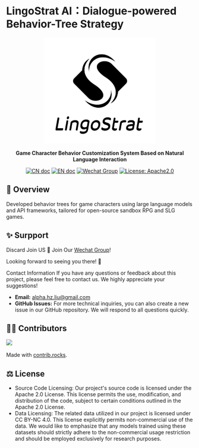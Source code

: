# LingoStrat AI：Dialogue-powered Behavior-Tree Strategy 
<p align="center">
<a href=""><img src="logo.png" alt="言策科技，专攻自然语言交互策略游戏" width="300px"></a>
</p>

<p align="center">
<b>Game Character Behavior Customization System Based on Natural Language Interaction</b>
</p>

<p align="center">
<a href="README_CN.md"><img src="https://img.shields.io/badge/文档-中文版-blue.svg" alt="CN doc"></a>
<a href="README.md"><img src="https://img.shields.io/badge/Document-English-blue.svg" alt="EN doc"></a>
<a href="https://github.com/AdamZmy/Rules-Project/blob/main/Wechat_Group.jpg"><img src="https://img.shields.io/badge/Wechat Group-微信测试群-green.svg" alt="Wechat Group"></a>
<a href="http://www.apache.org/licenses/"><img src="https://img.shields.io/badge/License-Apache2.0-orange.svg" alt="License: Apache2.0"></a>
</p>

## 📖 Overview
Developed behavior trees for game characters using large language models and API frameworks, tailored for open-source 
sandbox RPG and SLG games.

## ✨️ Surpport
Discard Join US
📢 Join Our [Wechat Group](https://github.com/Alphamasterliu/Rules-Project/blob/main/Wechat_Group.jpg)!

Looking forward to seeing you there! 🎉

Contact Information
If you have any questions or feedback about this project, please feel free to contact us. We highly appreciate your suggestions!

- **Email:** alpha.hz.liu@gmail.com
- **GitHub Issues:** For more technical inquiries, you can also create a new issue in our GitHub repository.
We will respond to all questions quickly.

## 👨‍💻‍ Contributors

<a href="https://github.com/AdamZmy/Rules-Project/graphs/contributors">
  <img src="https://contrib.rocks/image?repo=AdamZmy/Rules-Project" />
</a>

Made with [contrib.rocks](https://contrib.rocks).

## ⚖️ License

- Source Code Licensing: Our project's source code is licensed under the Apache 2.0 License. This license permits the use, modification, and distribution of the code, subject to certain conditions outlined in the Apache 2.0 License.
- Data Licensing: The related data utilized in our project is licensed under CC BY-NC 4.0. This license explicitly permits non-commercial use of the data. We would like to emphasize that any models trained using these datasets should strictly adhere to the non-commercial usage restriction and should be employed exclusively for research purposes.

